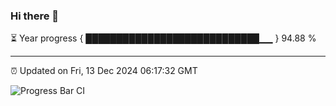 ### Hi there 👋

⏳ Year progress { ████████████████████████████▁▁ } 94.88 %

---

⏰ Updated on Fri, 13 Dec 2024 06:17:32 GMT

![Progress Bar CI](https://github.com/code-lakshay/GitHub-Actions-Demo/workflows/Progress%20Bar%20CI/badge.svg)
